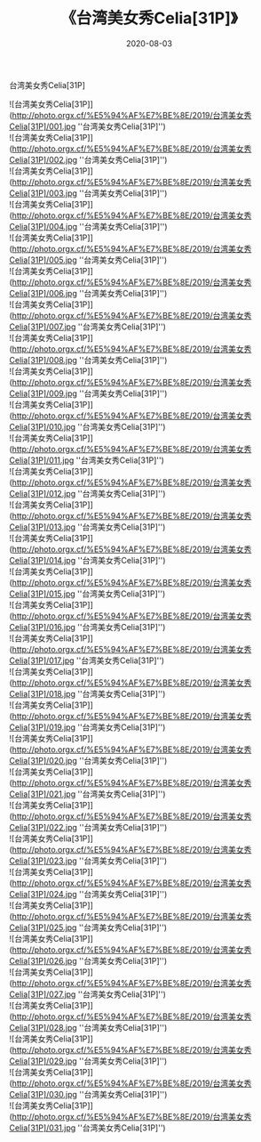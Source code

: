 ﻿---
layout: post
title:  《台湾美女秀Celia[31P]》
date:   2020-08-03
img: http://photo.orgx.cf/%E5%94%AF%E7%BE%8E/2019/台湾美女秀Celia[31P]/000.jpg
tags: [美女, 清纯, 唯美]
---

台湾美女秀Celia[31P]

![台湾美女秀Celia[31P]](http://photo.orgx.cf/%E5%94%AF%E7%BE%8E/2019/台湾美女秀Celia[31P]/001.jpg ''台湾美女秀Celia[31P]'') <br>
![台湾美女秀Celia[31P]](http://photo.orgx.cf/%E5%94%AF%E7%BE%8E/2019/台湾美女秀Celia[31P]/002.jpg ''台湾美女秀Celia[31P]'') <br>
![台湾美女秀Celia[31P]](http://photo.orgx.cf/%E5%94%AF%E7%BE%8E/2019/台湾美女秀Celia[31P]/003.jpg ''台湾美女秀Celia[31P]'') <br>
![台湾美女秀Celia[31P]](http://photo.orgx.cf/%E5%94%AF%E7%BE%8E/2019/台湾美女秀Celia[31P]/004.jpg ''台湾美女秀Celia[31P]'') <br>
![台湾美女秀Celia[31P]](http://photo.orgx.cf/%E5%94%AF%E7%BE%8E/2019/台湾美女秀Celia[31P]/005.jpg ''台湾美女秀Celia[31P]'') <br>
![台湾美女秀Celia[31P]](http://photo.orgx.cf/%E5%94%AF%E7%BE%8E/2019/台湾美女秀Celia[31P]/006.jpg ''台湾美女秀Celia[31P]'') <br>
![台湾美女秀Celia[31P]](http://photo.orgx.cf/%E5%94%AF%E7%BE%8E/2019/台湾美女秀Celia[31P]/007.jpg ''台湾美女秀Celia[31P]'') <br>
![台湾美女秀Celia[31P]](http://photo.orgx.cf/%E5%94%AF%E7%BE%8E/2019/台湾美女秀Celia[31P]/008.jpg ''台湾美女秀Celia[31P]'') <br>
![台湾美女秀Celia[31P]](http://photo.orgx.cf/%E5%94%AF%E7%BE%8E/2019/台湾美女秀Celia[31P]/009.jpg ''台湾美女秀Celia[31P]'') <br>
![台湾美女秀Celia[31P]](http://photo.orgx.cf/%E5%94%AF%E7%BE%8E/2019/台湾美女秀Celia[31P]/010.jpg ''台湾美女秀Celia[31P]'') <br>
![台湾美女秀Celia[31P]](http://photo.orgx.cf/%E5%94%AF%E7%BE%8E/2019/台湾美女秀Celia[31P]/011.jpg ''台湾美女秀Celia[31P]'') <br>
![台湾美女秀Celia[31P]](http://photo.orgx.cf/%E5%94%AF%E7%BE%8E/2019/台湾美女秀Celia[31P]/012.jpg ''台湾美女秀Celia[31P]'') <br>
![台湾美女秀Celia[31P]](http://photo.orgx.cf/%E5%94%AF%E7%BE%8E/2019/台湾美女秀Celia[31P]/013.jpg ''台湾美女秀Celia[31P]'') <br>
![台湾美女秀Celia[31P]](http://photo.orgx.cf/%E5%94%AF%E7%BE%8E/2019/台湾美女秀Celia[31P]/014.jpg ''台湾美女秀Celia[31P]'') <br>
![台湾美女秀Celia[31P]](http://photo.orgx.cf/%E5%94%AF%E7%BE%8E/2019/台湾美女秀Celia[31P]/015.jpg ''台湾美女秀Celia[31P]'') <br>
![台湾美女秀Celia[31P]](http://photo.orgx.cf/%E5%94%AF%E7%BE%8E/2019/台湾美女秀Celia[31P]/016.jpg ''台湾美女秀Celia[31P]'') <br>
![台湾美女秀Celia[31P]](http://photo.orgx.cf/%E5%94%AF%E7%BE%8E/2019/台湾美女秀Celia[31P]/017.jpg ''台湾美女秀Celia[31P]'') <br>
![台湾美女秀Celia[31P]](http://photo.orgx.cf/%E5%94%AF%E7%BE%8E/2019/台湾美女秀Celia[31P]/018.jpg ''台湾美女秀Celia[31P]'') <br>
![台湾美女秀Celia[31P]](http://photo.orgx.cf/%E5%94%AF%E7%BE%8E/2019/台湾美女秀Celia[31P]/019.jpg ''台湾美女秀Celia[31P]'') <br>
![台湾美女秀Celia[31P]](http://photo.orgx.cf/%E5%94%AF%E7%BE%8E/2019/台湾美女秀Celia[31P]/020.jpg ''台湾美女秀Celia[31P]'') <br>
![台湾美女秀Celia[31P]](http://photo.orgx.cf/%E5%94%AF%E7%BE%8E/2019/台湾美女秀Celia[31P]/021.jpg ''台湾美女秀Celia[31P]'') <br>
![台湾美女秀Celia[31P]](http://photo.orgx.cf/%E5%94%AF%E7%BE%8E/2019/台湾美女秀Celia[31P]/022.jpg ''台湾美女秀Celia[31P]'') <br>
![台湾美女秀Celia[31P]](http://photo.orgx.cf/%E5%94%AF%E7%BE%8E/2019/台湾美女秀Celia[31P]/023.jpg ''台湾美女秀Celia[31P]'') <br>
![台湾美女秀Celia[31P]](http://photo.orgx.cf/%E5%94%AF%E7%BE%8E/2019/台湾美女秀Celia[31P]/024.jpg ''台湾美女秀Celia[31P]'') <br>
![台湾美女秀Celia[31P]](http://photo.orgx.cf/%E5%94%AF%E7%BE%8E/2019/台湾美女秀Celia[31P]/025.jpg ''台湾美女秀Celia[31P]'') <br>
![台湾美女秀Celia[31P]](http://photo.orgx.cf/%E5%94%AF%E7%BE%8E/2019/台湾美女秀Celia[31P]/026.jpg ''台湾美女秀Celia[31P]'') <br>
![台湾美女秀Celia[31P]](http://photo.orgx.cf/%E5%94%AF%E7%BE%8E/2019/台湾美女秀Celia[31P]/027.jpg ''台湾美女秀Celia[31P]'') <br>
![台湾美女秀Celia[31P]](http://photo.orgx.cf/%E5%94%AF%E7%BE%8E/2019/台湾美女秀Celia[31P]/028.jpg ''台湾美女秀Celia[31P]'') <br>
![台湾美女秀Celia[31P]](http://photo.orgx.cf/%E5%94%AF%E7%BE%8E/2019/台湾美女秀Celia[31P]/029.jpg ''台湾美女秀Celia[31P]'') <br>
![台湾美女秀Celia[31P]](http://photo.orgx.cf/%E5%94%AF%E7%BE%8E/2019/台湾美女秀Celia[31P]/030.jpg ''台湾美女秀Celia[31P]'') <br>
![台湾美女秀Celia[31P]](http://photo.orgx.cf/%E5%94%AF%E7%BE%8E/2019/台湾美女秀Celia[31P]/031.jpg ''台湾美女秀Celia[31P]'') <br>

